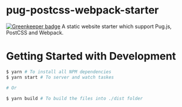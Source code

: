 # pug-postcss-webpack-starter

[![Greenkeeper badge](https://badges.greenkeeper.io/saneef/pug-postcss-webpack-starter.svg)](https://greenkeeper.io/)
A static website starter which support Pug.js, PostCSS and Webpack.

# Getting Started with Development

```bash
$ yarn # To install all NPM dependencies
$ yarn start # To server and watch taskes

# Or

$ yarn build # To build the files into ./dist folder
```
